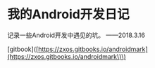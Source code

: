 # 我的Android开发日记

记录一些Android开发中遇见的坑。   ——2018.3.16

\[gitbook\]\([https://zxos.gitbooks.io/androidmark](https://zxos.gitbooks.io/androidmark\)\)

